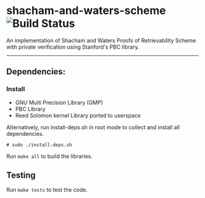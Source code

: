 # shacham-and-waters-scheme ![Build Status](https://travis-ci.org/adithyabhatkajake/shacham-and-waters-scheme.png)
An implementation of Shacham and Waters Proofs of Retrievability Scheme with private verification using Stanford's PBC library.

------------
## Dependencies:

### Install 
* GNU Multi Precision Library (GMP)
* PBC Library
* Reed Solomon kernel Library ported to userspace

Alternatively, run install-deps.sh in root mode to collect and install all dependencies.

`# sudo ./install-deps.sh`

Run `make all` to build the libraries.
## Testing

Run `make tests` to test the code.